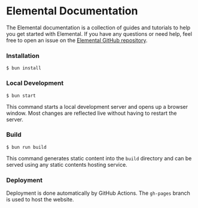 # Elemental Documentation

The Elemental documentation is a collection of guides and tutorials to help you get started with Elemental. If you have any questions or need help, feel free to open an issue on the [Elemental GitHub repository](https://github.com/elcengine/elemental/issues).

### Installation

```
$ bun install
```

### Local Development

```
$ bun start
```

This command starts a local development server and opens up a browser window. Most changes are reflected live without having to restart the server.

### Build

```
$ bun run build
```

This command generates static content into the `build` directory and can be served using any static contents hosting service.

### Deployment

Deployment is done automatically by GitHub Actions. The `gh-pages` branch is used to host the website.
